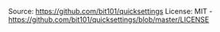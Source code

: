 Source: https://github.com/bit101/quicksettings
License: MIT - https://github.com/bit101/quicksettings/blob/master/LICENSE
